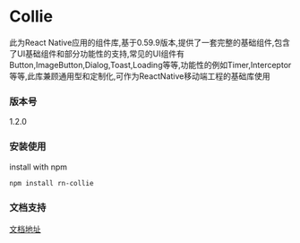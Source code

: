 # Collie

 此为React Native应用的组件库,基于0.59.9版本,提供了一套完整的基础组件,包含了UI基础组件和部分功能性的支持,常见的UI组件有Button,ImageButton,Dialog,Toast,Loading等等,功能性的例如Timer,Interceptor等等,此库兼顾通用型和定制化,可作为ReactNative移动端工程的基础库使用

### 版本号
1.2.0

### 安装使用
install with npm
```bash
npm install rn-collie
```
### 文档支持
[文档地址](./docs/index.md)
